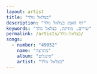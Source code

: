 ```yaml
---
layout: artist
title: "בצלאל גולד"
description: "דף האמן בצלאל גולד"
keywords: "שירים, מוזיקה, בצלאל גולד"
permalink: /artists/בצלאל-גולד/
songs:
  - number: "49052"
    name: "מתרצה"
    album: "סינגלים"
    artist: "בצלאל גולד"
---
```

